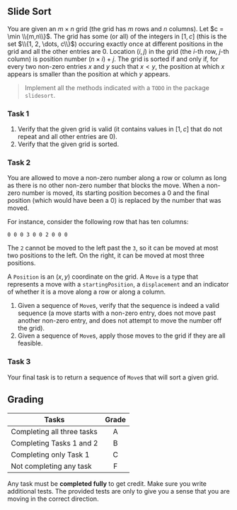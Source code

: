 ## Slide Sort

You are given an $m \times n$ grid (the grid has $m$ rows and $n$ columns). Let $c = \min \\{m,n\\}$. The grid has some (or all) of the integers in $[1, c]$ (this is the set $\\{1, 2, \dots, c\\}$) occuring exactly once at different positions in the grid and all the other entries are $0$. Location $(i, j)$ in the grid (the $i$-th row, $j$-th column) is position number $(n \times i) + j$. The grid is sorted if and only if, for every two non-zero entries $x$ and $y$ such that $x < y$, the position at which $x$ appears is smaller than the position at which $y$ appears.

>   Implement all the methods indicated with a `TODO` in the package `slidesort`.

### Task 1

1. Verify that the given grid is valid (it contains values in $[1,c]$ that do not repeat and all other entries are $0$).
2. Verify that the given grid is sorted.

### Task 2

You are allowed to move a non-zero number along a row or column as long as there is no other non-zero number that blocks the move. When a non-zero number is moved, its starting position becomes a $0$ and the final position (which would have been a $0$) is replaced by the number that was moved.

For instance, consider the following row that has ten columns:

```text
0 0 0 3 0 0 2 0 0 0
```

The `2` cannot be moved to the left past the `3`, so it can be moved at most two positions to the left. On the right, it can be moved at most three positions.

A `Position` is an $(x, y)$ coordinate on the grid. A `Move` is a type that represents a move with a `startingPosition`, a `displacement` and an indicator of whether it is a move along a row or along a column.

1. Given a sequence of `Move`s, verify that the sequence is indeed a valid sequence (a move starts with a non-zero entry, does not move past another non-zero entry, and does not attempt to move the number off the grid).
2. Given a sequence of `Move`s, apply those moves to the grid if they are all feasible.

### Task 3

Your final task is to return a sequence of `Move`s that will sort a given grid.

## Grading

| Tasks | Grade |
| ----- | :---: |
| Completing all three tasks | A |
| Completing Tasks 1 and 2 | B |
| Completing only Task 1 | C |
| Not completing any task | F |

Any task must be **completed fully** to get credit. Make sure you write additional tests. The provided tests are only to give you a sense that you are moving in the correct direction.
